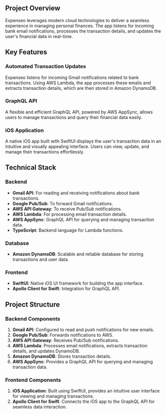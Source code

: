 ## **Project Overview**

Expenseo leverages modern cloud technologies to deliver a seamless experience in managing personal finances. The app listens for incoming bank email notifications, processes the transaction details, and updates the user's financial data in real-time.

## **Key Features**

### **Automated Transaction Updates**
Expenseo listens for incoming Gmail notifications related to bank transactions. Using AWS Lambda, the app processes these emails and extracts transaction details, which are then stored in Amazon DynamoDB.

### **GraphQL API**
A flexible and efficient GraphQL API, powered by AWS AppSync, allows users to manage transactions and query their financial data easily.

### **iOS Application**
A native iOS app built with SwiftUI displays the user's transaction data in an intuitive and visually appealing interface. Users can view, update, and manage their transactions effortlessly.

## **Technical Stack**

### **Backend**
- **Gmail API**: For reading and receiving notifications about bank transactions.
- **Google Pub/Sub**: To forward Gmail notifications.
- **AWS API Gateway**: To receive Pub/Sub notifications.
- **AWS Lambda**: For processing email transaction details.
- **AWS AppSync**: GraphQL API for querying and managing transaction data.
- **TypeScript**: Backend language for Lambda functions.

### **Database**
- **Amazon DynamoDB**: Scalable and reliable database for storing transactions and user data.

### **Frontend**
- **SwiftUI**: Native iOS UI framework for building the app interface.
- **Apollo Client for Swift**: Integration for GraphQL API.

## **Project Structure**

### **Backend Components**
1. **Gmail API**: Configured to read and push notifications for new emails.
2. **Google Pub/Sub**: Forwards notifications to AWS.
3. **AWS API Gateway**: Receives Pub/Sub notifications.
4. **AWS Lambda**: Processes email notifications, extracts transaction details, and updates DynamoDB.
5. **Amazon DynamoDB**: Stores transaction details.
6. **AWS AppSync**: Provides a GraphQL API for querying and managing transaction data.

### **Frontend Components**
1. **iOS Application**: Built using SwiftUI, provides an intuitive user interface for viewing and managing transactions.
2. **Apollo Client for Swift**: Connects the iOS app to the GraphQL API for seamless data interaction.
